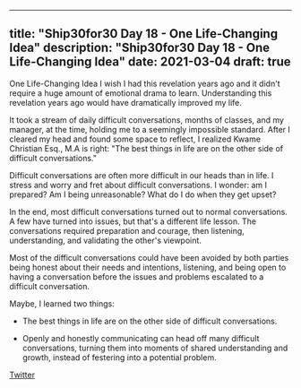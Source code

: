 
---
title: "Ship30for30 Day 18 - One Life-Changing Idea"
description: "Ship30for30 Day 18 - One Life-Changing Idea"
date: 2021-03-04
draft: true
---

One Life-Changing Idea
I wish I had this revelation years ago and it didn't require a huge amount of emotional drama to learn. Understanding this revelation years ago would have dramatically improved my life. 

It took a stream of daily difficult conversations, months of classes, and my manager, at the time, holding me to a seemingly impossible standard. After I cleared my head and found some space to reflect, I realized Kwame Christian Esq., M.A is right: "The best things in life are on the other side of difficult conversations."

Difficult conversations are often more difficult in our heads than in life. I stress and worry and fret about difficult conversations. I wonder: am I prepared? Am I being unreasonable? What do I do when they get upset?

In the end, most difficult conversations turned out to normal conversations. A few have turned into issues, but that's a different life lesson. The conversations required preparation and courage, then listening, understanding, and validating the other's viewpoint.  

Most of the difficult conversations could have been avoided by both parties being honest about their needs and intentions, listening, and being open to having a conversation before the issues and problems escalated to a difficult conversation.  


Maybe, I learned two things:  

* The best things in life are on the other side of difficult conversations.  

* Openly and honestly communicating can head off many difficult conversations, turning them into moments of shared understanding and growth, instead of festering into a potential problem.  

[Twitter]()
